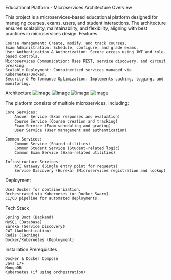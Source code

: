 Educational Platform - Microservices Architecture
Overview

This project is a microservices-based educational platform designed for managing courses, exams, users, and student interactions. The architecture ensures scalability, maintainability, and flexibility, aligning with best practices in microservices design.
Features

    Course Management: Create, modify, and track courses.
    Exam Administration: Schedule, configure, and grade exams.
    User Authentication & Authorization: Secure access using JWT and role-based controls.
    Microservices Communication: Uses REST, service discovery, and circuit breaking.
    Scalable Deployment: Containerized services managed via Kubernetes/Docker.
    Security & Performance Optimization: Implements caching, logging, and monitoring.

Architecture
![image](https://github.com/user-attachments/assets/cf1c9765-4718-486b-bcf3-d48ad1071b0d)
![image](https://github.com/user-attachments/assets/ff8f323b-4e72-4f64-9791-23964ea4e250)
![image](https://github.com/user-attachments/assets/3a1c50d1-d34d-41b4-843c-8a1d9df3e8ba)
![image](https://github.com/user-attachments/assets/7e74a5c8-2d91-4516-b4e1-91c298cd3e7b)





The platform consists of multiple microservices, including:

    Core Services:
        Answer Service (Exam responses and evaluation)
        Course Service (Course creation and tracking)
        Exam Service (Exam scheduling and grading)
        User Service (User management and authentication)

    Common Services:
        Common Service (Shared utilities)
        Common Student Service (Student-related logic)
        Common Exam Service (Exam-related utilities)

    Infrastructure Services:
        API Gateway (Single entry point for requests)
        Service Discovery (Eureka) (Microservices registration and lookup)

Deployment

    Uses Docker for containerization.
    Orchestrated via Kubernetes (or Docker Swarm).
    CI/CD pipeline for automated deployments.

Tech Stack

    Spring Boot (Backend)
    MySQL (Database)
    Eureka (Service Discovery)
    JWT (Authentication)
    Redis (Caching)
    Docker/Kubernetes (Deployment)

Installation
Prerequisites

    Docker & Docker Compose
    Java 17+
    MongoDB
    Kubernetes (if using orchestration)
